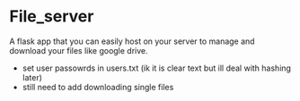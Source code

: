 # File_server
A flask app that you can easily host on your server to manage and download your files like google drive. 
- set user passowrds in users.txt (ik it is clear text but ill deal with hashing later)
- still need to add downloading single files
